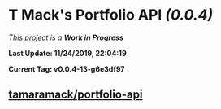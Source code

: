 # T Mack's Portfolio API *(0.0.4)*
*This project is a **Work in Progress***

**Last Update: 11/24/2019, 22:04:19**

**Current Tag: v0.0.4-13-g6e3df97**

## [tamaramack/portfolio-api](https://github.com/tamaramack/portfolio-api)
